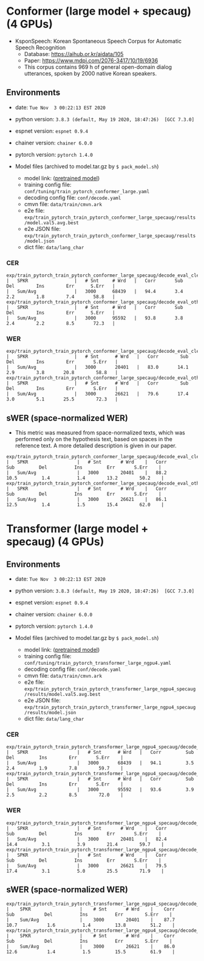 # Conformer (large model + specaug) (4 GPUs)
- KsponSpeech: Korean Spontaneous Speech Corpus for Automatic Speech Recognition
    - Database: https://aihub.or.kr/aidata/105
    - Paper: https://www.mdpi.com/2076-3417/10/19/6936
    - This corpus contains 969 h of general open-domain dialog utterances, spoken by 2000 native Korean speakers.

## Environments
- date: `Tue Nov  3 00:22:13 EST 2020`
- python version: `3.8.3 (default, May 19 2020, 18:47:26)  [GCC 7.3.0]`
- espnet version: `espnet 0.9.4`
- chainer version: `chainer 6.0.0`
- pytorch version: `pytorch 1.4.0`

- Model files (archived to model.tar.gz by `$ pack_model.sh`)
    - model link: ([pretrained model](https://drive.google.com/file/d/1A2Gg18v-_z3dcw794aKL7SrPKHTyDbOU/view?usp=sharing))
    - training config file: `conf/tuning/train_pytorch_conformer_large.yaml`
    - decoding config file: `conf/decode.yaml`
    - cmvn file: `data/train/cmvn.ark`
    - e2e file: `exp/train_pytorch_train_pytorch_conformer_large_specaug/results/model.val5.avg.best`
    - e2e JSON file: `exp/train_pytorch_train_pytorch_conformer_large_specaug/results/model.json`
    - dict file: `data/lang_char`

### CER
```
exp/train_pytorch_train_pytorch_conformer_large_specaug/decode_eval_clean_model.val5.avg.best_decode_lm/result.txt
|   SPKR                 |   # Snt     # Wrd   |   Corr       Sub        Del        Ins        Err      S.Err   |
|   Sum/Avg              |   3000      68439   |   94.4       3.4        2.2        1.8        7.4       58.8   |
exp/train_pytorch_train_pytorch_conformer_large_specaug/decode_eval_other_model.val5.avg.best_decode_lm/result.txt
|   SPKR                 |   # Snt     # Wrd   |   Corr       Sub        Del        Ins        Err      S.Err   |
|   Sum/Avg              |   3000      95592   |   93.8       3.8        2.4        2.2        8.5       72.3   |
```
### WER
```
exp/train_pytorch_train_pytorch_conformer_large_specaug/decode_eval_clean_model.val5.avg.best_decode_lm/result.wrd.txt
|   SPKR                 |   # Snt      # Wrd   |   Corr        Sub         Del        Ins        Err       S.Err   |
|   Sum/Avg              |   3000       20401   |   83.0       14.1         2.9        3.8       20.8        58.8   |
exp/train_pytorch_train_pytorch_conformer_large_specaug/decode_eval_other_model.val5.avg.best_decode_lm/result.wrd.txt
|   SPKR                 |   # Snt      # Wrd   |   Corr        Sub         Del        Ins        Err       S.Err   |
|   Sum/Avg              |   3000       26621   |   79.6       17.4         3.0        5.1       25.5        72.3   |
```
## sWER (space-normalized WER)
- This metric was measured from space-normalized texts, which was performed only on the hypothesis text, based on spaces in the reference text. A more detailed description is given in our paper.
```
exp/train_pytorch_train_pytorch_conformer_large_specaug/decode_eval_clean_model.val5.avg.best_decode_lm/result.wrd.sp_norm.txt
|   SPKR                  |   # Snt       # Wrd    |   Corr         Sub         Del          Ins         Err       S.Err    |
|   Sum/Avg               |   3000        20401    |   88.2        10.5         1.4          1.4        13.2        50.2    |
exp/train_pytorch_train_pytorch_conformer_large_specaug/decode_eval_other_model.val5.avg.best_decode_lm/result.wrd.sp_norm.txt
|   SPKR                  |   # Snt       # Wrd    |   Corr         Sub         Del          Ins         Err       S.Err    |
|   Sum/Avg               |   3000        26621    |   86.1        12.5         1.4          1.5        15.4        62.0    |
```

# Transformer (large model + specaug) (4 GPUs)

## Environments
- date: `Tue Nov  3 00:22:13 EST 2020`
- python version: `3.8.3 (default, May 19 2020, 18:47:26)  [GCC 7.3.0]`
- espnet version: `espnet 0.9.4`
- chainer version: `chainer 6.0.0`
- pytorch version: `pytorch 1.4.0`

- Model files (archived to model.tar.gz by `$ pack_model.sh`)
    - model link: ([pretrained model](https://drive.google.com/file/d/1BpEXi90SZxiX52Ent2P_lgFz5rwh1ryG/view?usp=sharing))
    - training config file: `conf/tuning/train_pytorch_transformer_large_ngpu4.yaml`
    - decoding config file: `conf/decode.yaml`
    - cmvn file: `data/train/cmvn.ark`
    - e2e file: `exp/train_pytorch_train_pytorch_transformer_large_ngpu4_specaug/results/model.val5.avg.best`
    - e2e JSON file: `exp/train_pytorch_train_pytorch_transformer_large_ngpu4_specaug/results/model.json`
    - dict file: `data/lang_char`

### CER
```
exp/train_pytorch_train_pytorch_transformer_large_ngpu4_specaug/decode_eval_clean_model.val5.avg.best_decode_lm/result.txt
|   SPKR                  |   # Snt      # Wrd   |   Corr         Sub         Del         Ins        Err       S.Err    |
|   Sum/Avg               |   3000       68439   |   94.1         3.5         2.4         1.9        7.8        59.7    |
exp/train_pytorch_train_pytorch_transformer_large_ngpu4_specaug/decode_eval_other_model.val5.avg.best_decode_lm/result.txt
|   SPKR                  |   # Snt      # Wrd   |   Corr         Sub         Del         Ins        Err       S.Err    |
|   Sum/Avg               |   3000       95592   |   93.6         3.9         2.5         2.2        8.5        72.0    |
```
### WER
```
exp/train_pytorch_train_pytorch_transformer_large_ngpu4_specaug/decode_eval_clean_model.val5.avg.best_decode_lm/result.wrd.txt
|   SPKR                  |   # Snt       # Wrd    |   Corr         Sub         Del          Ins         Err       S.Err    |
|   Sum/Avg               |   3000        20401    |   82.4        14.4         3.1          3.9        21.4        59.7    |
exp/train_pytorch_train_pytorch_transformer_large_ngpu4_specaug/decode_eval_other_model.val5.avg.best_decode_lm/result.wrd.txt
|   SPKR                  |   # Snt       # Wrd    |   Corr         Sub         Del          Ins         Err       S.Err    |
|   Sum/Avg               |   3000        26621    |   79.5        17.4         3.1          5.0        25.5        71.9    |
```
## sWER (space-normalized WER)
```
exp/train_pytorch_train_pytorch_transformer_large_ngpu4_specaug/decode_eval_clean_model.val5.avg.best_decode_lm/result.wrd.sp_norm.txt
|    SPKR                  |    # Snt       # Wrd    |    Corr          Sub           Del          Ins          Err        S.Err    |
|    Sum/Avg               |    3000        20401    |    87.7         10.7           1.6          1.4         13.8         51.2    |
exp/train_pytorch_train_pytorch_transformer_large_ngpu4_specaug/decode_eval_other_model.val5.avg.best_decode_lm/result.wrd.sp_norm.txt
|    SPKR                  |    # Snt       # Wrd    |    Corr          Sub           Del          Ins          Err        S.Err    |
|    Sum/Avg               |    3000        26621    |    86.0         12.6           1.4          1.5         15.5         61.9    |
```

